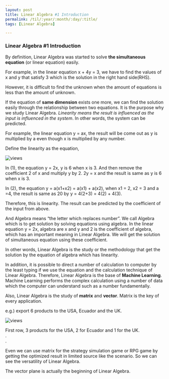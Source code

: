 ```yaml
---
layout: post
title: Linear Algebra #1 Introduction 
permalink: /til/:year/:month/:day/:title/
tags: [Linear Algebra]

---
```


### Linear Algebra #1 Introduction

By definition, Linear Algebra was started to solve **the simultaneous equation** (or linear equation) easily.

For example, in the linear equation  x + 4y = 3, we have to find the values of x and y that satisfy 3 which is the solution in the right hand side(RHS).

However, it is difficult to find the unknown when the amount of equations is less than the amount of unknown.

If the equation of **same dimension** exists one more, we can find the solution easily through the relationship between two equations. It is the purpose why we study Linear Algebra. *Linearity means the result is influenced as the input is influenced in the system*. In other words, the system can be predicted.  

For example, the linear equation y = ax, the result will be come out as y is multiplied by a even though x is multiplied by any number.

Define the linearity as the equation,

<img src="https://i.imgur.com/WwwsCLV.jpg" alt="views">

In (1), the equation y = 2x, y is 6 when x is 3. And then remove the coefficient 2 of x and multiply y by 2. 2y = x and the result is same as y is 6 when x is 3.

In (2), the equation y = a(x1+x2) = a(x1) + a(x2), when x1 = 2, x2 = 3 and a =4,
the result is same as 20 by y = 4(2+3) = 4(2) + 4(3).

Therefore, this is linearity. The result can be predicted by the coefficient of the input from above. 

And Algebra means “the letter which replaces number”. We call Algebra which is to get solution by solving equations using algebra. In the linear equation y = 2x, algebra are x and y and 2 is the coefficient of algebra, which has an important meaning in Linear Algebra. We will get the solution of simultaneous equation using these coefficient.

In other words, Linear Algebra is the study or the methodology that get the solution by the equation of algebra which has linearity.

In addition, it is possible to direct a number of calculation to computer by the least typing if we use the equation and the calculation technique of Linear Algebra. Therefore, Linear Algebra is the base of **Machine Learning**. Machine Learning performs the complex calculation using a number of data which the computer can understand such as a number fundamentally.

Also, Linear Algebra is the study of **matrix** and **vector**. Matrix is the key of every application.

e.g.) export 6 products to the USA, Ecuador and the UK.

<img src="https://i.imgur.com/un4suYU.jpg" alt="views">

First row, 3 products for the USA, 2 for Ecuador and 1 for the UK.
<br>
.
<br>
.	

Even we can use matrix for the strategy simulation game or RPG game by getting the optimized result in limited source like the scenario. So we can see the versatility of Linear Algebra.

The vector plane is actually the beginning of Linear Algebra. 
